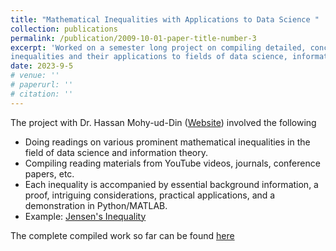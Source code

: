 ```yaml
---
title: "Mathematical Inequalities with Applications to Data Science "
collection: publications
permalink: /publication/2009-10-01-paper-title-number-3
excerpt: 'Worked on a semester long project on compiling detailed, concise notes on prominent mathematical
inequalities and their applications to fields of data science, information theory etc under the supervision of Dr.Hassan Mohy-Ud-Din'
date: 2023-9-5
# venue: ''
# paperurl: ''
# citation: ''
---
```

The project with Dr. Hassan Mohy-ud-Din ([Website](https://sites.google.com/view/ctil-lums/home?authuser=0)) involved the following

- Doing readings on various prominent mathematical inequalities in the field of data science and information theory.
- Compiling reading materials from YouTube videos, journals, conference papers, etc.
- Each inequality is accompanied by essential background information, a proof, intriguing considerations, practical applications, and a demonstration in Python/MATLAB.
- Example: [Jensen's Inequality](https://www.dropbox.com/scl/fi/uvd6wwxslyiasaspdmngl/Jensen_s_Inequality.pdf?rlkey=csoiwfh59iyagmxy9cw66bm1v&dl=0)

The complete compiled work so far can be found [here]({https://www.dropbox.com/scl/fo/9w4t50r8fn142cib3wudz/h?rlkey=9q94kykar6v74gfw4d9vha12t&e=1&st=vocnyyxl&dl=0)